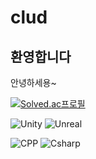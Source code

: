 # clud
## 환영합니다
안녕하세용~

[![Solved.ac프로필](http://mazassumnida.wtf/api/v2/generate_badge?boj=mhkr03)](https://solved.ac/mhkr03)


![Unity](https://img.shields.io/badge/unity-%23000000.svg?&style=for-the-badge&logo=unity&logoColor=white)
![Unreal](https://img.shields.io/badge/unreal%20engine-%23313131.svg?&style=for-the-badge&logo=unreal%20engine&logoColor=white)

![CPP](https://img.shields.io/badge/C%2B%2B-00599C.svg?&style=for-the-badge&logo=c%2B%2B&&logoColor=white)
![Csharp](https://img.shields.io/badge/C%23-39477F.svg?&style=for-the-badge&logo=Csharp&logoColor=white)

